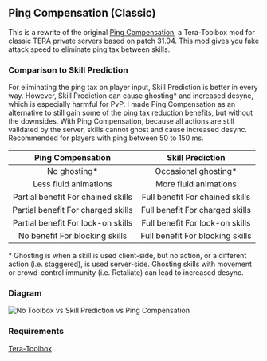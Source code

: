 ## Ping Compensation (Classic)
This is a rewrite of the original [Ping Compensation](https://github.com/EricBanker12/ping-compensation/), a Tera-Toolbox mod for classic TERA private servers based on patch 31.04. This mod gives you fake attack speed to eliminate ping tax between skills.
### Comparison to Skill Prediction
For eliminating the ping tax on player input, Skill Prediction is better in every way. However, Skill Prediction can cause ghosting\* and increased desync, which is especially harmful for PvP. I made Ping Compensation as an alternative to still gain some of the ping tax reduction benefits, but without the downsides. With Ping Compensation, because all actions are still validated by the server, skills cannot ghost and cause increased desync. Recommended for players with ping between 50 to 150 ms.

Ping Compensation | Skill Prediction
:--:|:--:
No ghosting\* | Occasional ghosting\*
Less fluid animations | More fluid animations
Partial benefit For chained skills | Full benefit For chained skills
Partial benefit For charged skills | Full benefit For charged skills
Partial benefit For lock-on skills | Full benefit For lock-on skills
No benefit For blocking skills | Full benefit For blocking skills

\* Ghosting is when a skill is used client-side, but no action, or a different action (i.e. staggered), is used server-side. Ghosting skills with movement or crowd-control immunity (i.e. Retaliate) can lead to increased desync.
### Diagram
![No Toolbox vs Skill Prediction vs Ping Compensation](https://i.imgur.com/yXttYwv.png)
### Requirements
[Tera-Toolbox](https://github.com/tera-classic-toolbox/tera-toolbox)